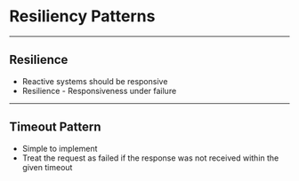# Resiliency Patterns

---

## Resilience

- Reactive systems should be responsive
- Resilience - Responsiveness under failure

---

## Timeout Pattern

- Simple to implement
- Treat the request as failed if the response was not received within the given timeout
